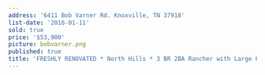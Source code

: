 ```yaml
---
address: '6411 Bob Varner Rd. Knoxville, TN 37918'
list-date: '2016-01-11'
sold: true
price: '$53,900'
picture: bobvarner.png
published: true
title: 'FRESHLY RENOVATED * North Hills * 3 BR 2BA Rancher with Large Private Fenced Yard! ONLY $79,900!'
---
```

